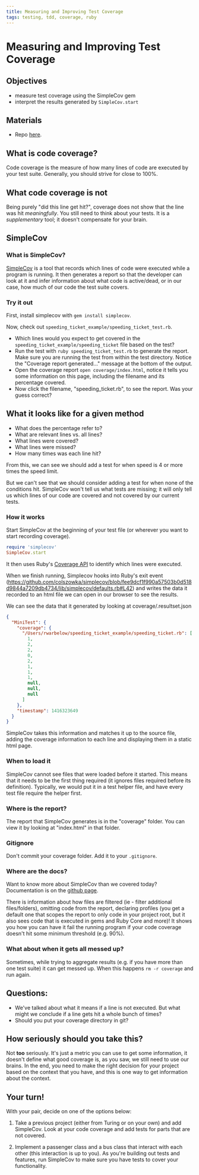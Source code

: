 ```yaml
---
title: Measuring and Improving Test Coverage
tags: testing, tdd, coverage, ruby
---
```


# Measuring and Improving Test Coverage

## Objectives

* measure test coverage using the SimpleCov gem
* interpret the results generated by `SimpleCov.start`

## Materials

* Repo [here](https://github.com/rwarbelow/measuring_and_improving_test_coverage).

## What is code coverage?

Code coverage is the measure of how many lines of code are executed by your test suite. Generally, you should strive for close to 100%. 

## What code coverage is not

Being purely "did this line get hit?", coverage does not show that the line was hit *meaningfully*. You still need to think about your tests. It is a *supplementary* tool; it doesn't compensate for your brain.

## SimpleCov

### What is SimpleCov?

[SimpleCov](https://github.com/colszowka/simplecov/) is a tool that records which lines of code were executed while a program is running. It then generates a report so that the developer can look at it and infer information about what code is active/dead, or in our case, how much of our code the test suite covers.

### Try it out

First, install simplecov with `gem install simplecov`.

Now, check out `speeding_ticket_example/speeding_ticket_test.rb`. 

* Which lines would you expect to get covered in the `speeding_ticket_example/speeding_ticket` file based on the test? 
* Run the test with `ruby speeding_ticket_test.rb` to generate the report. Make sure you are running the test from within the test directory. Notice the "Coverage report generated..." message at the bottom of the output. 
* Open the coverage report `open coverage/index.html`, notice it tells you some information on this page, including the filename and its percentage covered. 
* Now click the filename, "speeding_ticket.rb", to see the report. Was your guess correct?

## What it looks like for a given method

* What does the percentage refer to?
* What are relevant lines vs. all lines?
* What lines were covered?
* What lines were missed?
* How many times was each line hit?

From this, we can see we should add a test for when speed is 4 or more times the speed limit.

But we can't see that we should consider adding a test for when none of the conditions hit. SimpleCov won't tell us what tests are missing; it will only tell us which lines of our code are covered and not covered by our current tests. 

### How it works

Start SimpleCov at the beginning of your test file (or wherever you want to start recording coverage).

```ruby
require 'simplecov'
SimpleCov.start
```

It then uses Ruby's [Coverage API](http://rdoc.info/stdlib/coverage/Coverage) to identify which lines were executed.

When we finish running, Simplecov hooks into Ruby's exit event (https://github.com/colszowka/simplecov/blob/fee9dcf1f990a57503b0d518d9844a7209db4734/lib/simplecov/defaults.rb#L42)
and writes the data it recorded to an html file we can open in our browser to see the results.

We can see the data that it generated by looking at coverage/.resultset.json

```json
{
  "MiniTest": {
    "coverage": {
      "/Users/rwarbelow/speeding_ticket_example/speeding_ticket.rb": [
        1,
        2,
        2,
        0,
        2,
        1,
        1,
        1,
        null,
        null,
        null
      ]
    },
    "timestamp": 1416323649
  }
}
```

SimpleCov takes this information and matches it up to the source file,
adding the coverage information to each line and displaying them
in a static html page.

### When to load it

SimpleCov cannot see files that were loaded before it started.
This means that it needs to be the first thing required (it ignores files required before its definition).
Typically, we would put it in a test helper file, and have every test file
require the helper first.

### Where is the report?

The report that SimpleCov generates is in the "coverage" folder.
You can view it by looking at "index.html" in that folder.

### Gitignore

Don't commit your coverage folder. Add it to your `.gitignore`. 

### Where are the docs?

Want to know more about SimpleCov than we covered today? Documentation is on the [github page](https://github.com/colszowka/simplecov/).

There is information about how files are filtered (ie - filter additional files/folders),
omitting code from the report, declaring profiles (you get a default one that
scopes the report to only code in your project root, but it also sees code
that is executed in gems and Ruby Core and more)! It shows you how you can
have it fail the running program if your code coverage doesn't hit some minimum
threshold (e.g. 90%).

### What about when it gets all messed up?

Sometimes, while trying to aggregate results (e.g. if you have more than one test suite)
it can get messed up. When this happens `rm -r coverage` and run again.

## Questions:

* We've talked about what it means if a line is not executed.
  But what might we conclude if a line gets hit a whole bunch of times?
* Should you put your coverage directory in git?

## How seriously should you take this?

Not **too** seriously. It's just a metric you can use to get some information,
it doesn't define what good coverage is, as you saw, we still need to use our brains.
In the end, you need to make the right decision for your project based on the context
that you have, and this is one way to get information about the context.

## Your turn!

With your pair, decide on one of the options below:

1) Take a previous project (either from Turing or on your own) and add SimpleCov. Look at your code coverage and add tests for parts that are not covered. 

2) Implement a passenger class and a bus class that interact with each other (this interaction is up to you). As you're building out tests and features, run SimpleCov to make sure you have tests to cover your functionality. 
